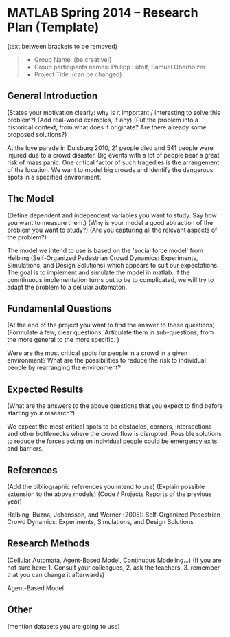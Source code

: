 # MATLAB Spring 2014 – Research Plan (Template)
(text between brackets to be removed)

> * Group Name: (be creative!)
> * Group participants names: Philipp Lütolf, Samuel Oberholzer
> * Project Title: (can be changed)

## General Introduction

(States your motivation clearly: why is it important / interesting to solve this problem?)
(Add real-world examples, if any)
(Put the problem into a historical context, from what does it originate? Are there already some proposed solutions?)

At the love parade in Duisburg 2010, 21 people died and 541 people were injured due to a crowd disaster. Big events with a lot of people bear a great risk of mass panic. One critical factor of such tragedies is the arrangement of the location. We want to model big crowds and identify the dangerous spots in a specified environment.


## The Model

(Define dependent and independent variables you want to study. Say how you want to measure them.) (Why is your model a good abtraction of the problem you want to study?) (Are you capturing all the relevant aspects of the problem?)

The model we intend to use is based on the 'social force model' from Helbing (Self-Organized Pedestrian Crowd Dynamics: Experiments, Simulations, and Design Solutions) which appears to suit our expectations. The goal is to implement and simulate the model in matlab. If the conntinuous implementation turns out to be to complicated, we will try to adapt the problem to a cellular automaton.

## Fundamental Questions

(At the end of the project you want to find the answer to these questions)
(Formulate a few, clear questions. Articulate them in sub-questions, from the more general to the more specific. )

Were are the most critical spots for people in a crowd in a given environment?
What are the possibilities to reduce the risk to individual people by rearranging the environment? 

## Expected Results

(What are the answers to the above questions that you expect to find before starting your research?)

We expect the most critical spots to be obstacles, corners, intersections and other bottlenecks where the crowd flow is disrupted.
Possible solutions to reduce the forces acting on individual people could be emergency exits and barriers.

## References 

(Add the bibliographic references you intend to use)
(Explain possible extension to the above models)
(Code / Projects Reports of the previous year)

Helbing, Buzna, Johansson, and Werner (2005): Self-Organized Pedestrian Crowd Dynamics: Experiments, Simulations, and Design Solutions


## Research Methods

(Cellular Automata, Agent-Based Model, Continuous Modeling...) (If you are not sure here: 1. Consult your colleagues, 2. ask the teachers, 3. remember that you can change it afterwards)

Agent-Based Model


## Other

(mention datasets you are going to use)

